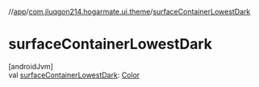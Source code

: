 //[app](../../index.md)/[com.jluqgon214.hogarmate.ui.theme](index.md)/[surfaceContainerLowestDark](surface-container-lowest-dark.md)

# surfaceContainerLowestDark

[androidJvm]\
val [surfaceContainerLowestDark](surface-container-lowest-dark.md): [Color](https://developer.android.com/reference/kotlin/androidx/compose/ui/graphics/Color.html)
